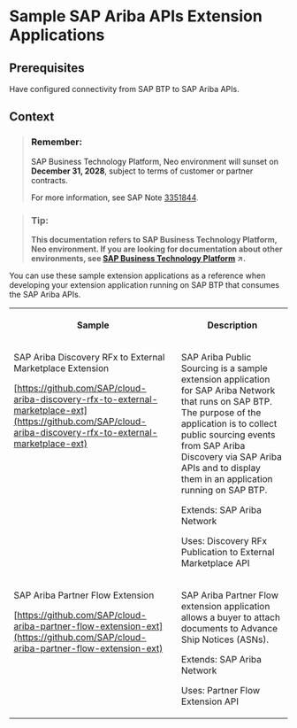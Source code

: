 <!-- loiob6214d7112b043c69b45c88f194ca25f -->

# Sample SAP Ariba APIs Extension Applications



<a name="loiob6214d7112b043c69b45c88f194ca25f__prereq_vvg_l1p_r1b"/>

## Prerequisites

Have configured connectivity from SAP BTP to SAP Ariba APIs.



## Context

> ### Remember:  
> SAP Business Technology Platform, Neo environment will sunset on **December 31, 2028**, subject to terms of customer or partner contracts.
> 
> For more information, see SAP Note [3351844](https://me.sap.com/notes/3351844).

> ### Tip:  
> **This documentation refers to SAP Business Technology Platform, Neo environment. If you are looking for documentation about other environments, see [SAP Business Technology Platform](https://help.sap.com/viewer/65de2977205c403bbc107264b8eccf4b/Cloud/en-US/6a2c1ab5a31b4ed9a2ce17a5329e1dd8.html "SAP Business Technology Platform (SAP BTP) is an integrated offering comprised of four technology portfolios: database and data management, application development and integration, analytics, and intelligent technologies. The platform offers users the ability to turn data into business value, compose end-to-end business processes, and build and extend SAP applications quickly.") :arrow_upper_right:.**

You can use these sample extension applications as a reference when developing your extension application running on SAP BTP that consumes the SAP Ariba APIs.


<table>
<tr>
<th valign="top">

Sample

</th>
<th valign="top">

Description

</th>
</tr>
<tr>
<td valign="top">

SAP Ariba Discovery RFx to External Marketplace Extension

[https://github.com/SAP/cloud-ariba-discovery-rfx-to-external-marketplace-ext](https://github.com/SAP/cloud-ariba-discovery-rfx-to-external-marketplace-ext)

</td>
<td valign="top">

SAP Ariba Public Sourcing is a sample extension application for SAP Ariba Network that runs on SAP BTP. The purpose of the application is to collect public sourcing events from SAP Ariba Discovery via SAP Ariba APIs and to display them in an application running on SAP BTP.

Extends: SAP Ariba Network

Uses: Discovery RFx Publication to External Marketplace API

</td>
</tr>
<tr>
<td valign="top">

SAP Ariba Partner Flow Extension

[https://github.com/SAP/cloud-ariba-partner-flow-extension-ext](https://github.com/SAP/cloud-ariba-partner-flow-extension-ext)

</td>
<td valign="top">

SAP Ariba Partner Flow extension application allows a buyer to attach documents to Advance Ship Notices \(ASNs\).

Extends: SAP Ariba Network

Uses: Partner Flow Extension API

</td>
</tr>
</table>

